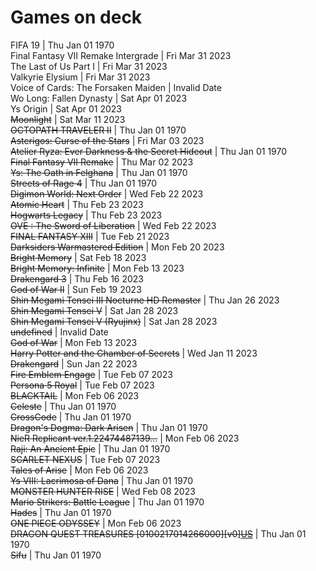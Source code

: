 # Games on deck
FIFA 19 | Thu Jan 01 1970  
Final Fantasy VII Remake Intergrade | Fri Mar 31 2023  
The Last of Us Part I | Fri Mar 31 2023  
Valkyrie Elysium | Fri Mar 31 2023  
Voice of Cards: The Forsaken Maiden | Invalid Date  
Wo Long: Fallen Dynasty | Sat Apr 01 2023  
Ys Origin | Sat Apr 01 2023  
~~Moonlight~~ | Sat Mar 11 2023  
~~OCTOPATH TRAVELER II~~ | Thu Jan 01 1970  
~~Asterigos: Curse of the Stars~~ | Fri Mar 03 2023  
~~Atelier Ryza: Ever Darkness & the Secret Hideout~~ | Thu Jan 01 1970  
~~Final Fantasy VII Remake~~ | Thu Mar 02 2023  
~~Ys: The Oath in Felghana~~ | Thu Jan 01 1970  
~~Streets of Rage 4~~ | Thu Jan 01 1970  
~~Digimon World: Next Order~~ | Wed Feb 22 2023  
~~Atomic Heart~~ | Thu Feb 23 2023  
~~Hogwarts Legacy~~ | Thu Feb 23 2023  
~~OVE : The Sword of Liberation~~ | Wed Feb 22 2023  
~~FINAL FANTASY XIII~~ | Tue Feb 21 2023  
~~Darksiders Warmastered Edition~~ | Mon Feb 20 2023  
~~Bright Memory~~ | Sat Feb 18 2023  
~~Bright Memory: Infinite~~ | Mon Feb 13 2023  
~~Drakengard 3~~ | Thu Feb 16 2023  
~~God of War II~~ | Sun Feb 19 2023  
~~Shin Megami Tensei III Nocturne HD Remaster~~ | Thu Jan 26 2023  
~~Shin Megami Tensei V~~ | Sat Jan 28 2023  
~~Shin Megami Tensei V (Ryujinx)~~ | Sat Jan 28 2023  
~~undefined~~ | Invalid Date  
~~God of War~~ | Mon Feb 13 2023  
~~Harry Potter and the Chamber of Secrets~~ | Wed Jan 11 2023  
~~Drakengard~~ | Sun Jan 22 2023  
~~Fire Emblem Engage~~ | Tue Feb 07 2023  
~~Persona 5 Royal~~ | Tue Feb 07 2023  
~~BLACKTAIL~~ | Mon Feb 06 2023  
~~Celeste~~ | Thu Jan 01 1970  
~~CrossCode~~ | Thu Jan 01 1970  
~~Dragon's Dogma: Dark Arisen~~ | Thu Jan 01 1970  
~~NieR Replicant ver.1.22474487139...~~ | Mon Feb 06 2023  
~~Raji: An Ancient Epic~~ | Thu Jan 01 1970  
~~SCARLET NEXUS~~ | Tue Feb 07 2023  
~~Tales of Arise~~ | Mon Feb 06 2023  
~~Ys VIII: Lacrimosa of Dana~~ | Thu Jan 01 1970  
~~MONSTER HUNTER RISE~~ | Wed Feb 08 2023  
~~Mario Strikers: Battle League~~ | Thu Jan 01 1970  
~~Hades~~ | Thu Jan 01 1970  
~~ONE PIECE ODYSSEY~~ | Mon Feb 06 2023  
~~DRAGON QUEST TREASURES [0100217014266000][v0][US](nsw2u.com)~~ | Thu Jan 01 1970  
~~Sifu~~ | Thu Jan 01 1970  